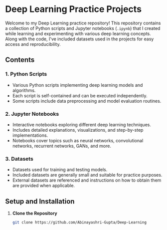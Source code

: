 # Deep Learning Practice Projects

Welcome to my Deep Learning practice repository! This repository contains a collection of Python scripts and Jupyter notebooks (`.ipynb`) that I created while learning and experimenting with various deep learning concepts. Along with the code, I've included datasets used in the projects for easy access and reproducibility.

## Contents

### 1. **Python Scripts**

- Various Python scripts implementing deep learning models and algorithms.
- Each script is self-contained and can be executed independently.
- Some scripts include data preprocessing and model evaluation routines.

### 2. **Jupyter Notebooks**

- Interactive notebooks exploring different deep learning techniques.
- Includes detailed explanations, visualizations, and step-by-step implementations.
- Notebooks cover topics such as neural networks, convolutional networks, recurrent networks, GANs, and more.

### 3. **Datasets**

- Datasets used for training and testing models.
- Included datasets are generally small and suitable for practice purposes.
- External datasets are referenced and instructions on how to obtain them are provided when applicable.

## Setup and Installation

1. **Clone the Repository**
   ```bash
   git clone https://github.com/Abinayashri-Gupta/Deep-Learning
   ```
